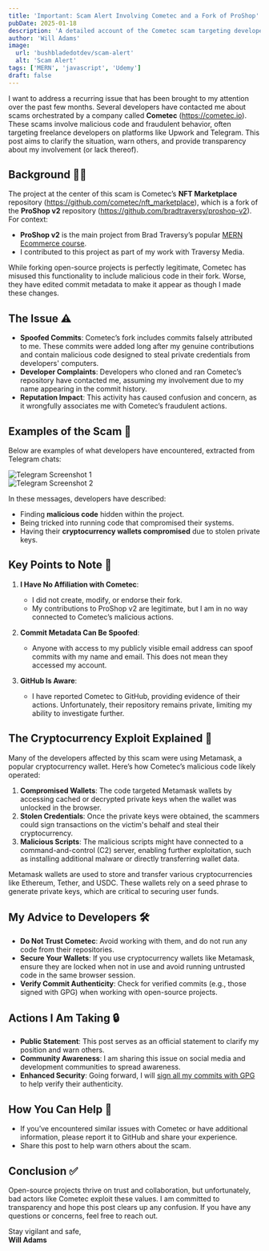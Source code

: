 ```yaml
---
title: 'Important: Scam Alert Involving Cometec and a Fork of ProShop'
pubDate: 2025-01-18
description: 'A detailed account of the Cometec scam targeting developers, involving malicious code and spoofed commits in a forked repository of the ProShop v2 project.'
author: 'Will Adams'
image:
  url: 'bushbladedotdev/scam-alert'
  alt: 'Scam Alert'
tags: ['MERN', 'javascript', 'Udemy']
draft: false
---
```


I want to address a recurring issue that has been brought to my attention over the past few months. Several developers have contacted me about scams orchestrated by a company called **Cometec** (https://cometec.io). These scams involve malicious code and fraudulent behavior, often targeting freelance developers on platforms like Upwork and Telegram. This post aims to clarify the situation, warn others, and provide transparency about my involvement (or lack thereof).

## Background 🕵️‍♂️

The project at the center of this scam is Cometec’s **NFT Marketplace** repository (https://github.com/cometec/nft_marketplace), which is a fork of the **ProShop v2** repository (https://github.com/bradtraversy/proshop-v2). For context:

- **ProShop v2** is the main project from Brad Traversy’s popular [MERN Ecommerce course](https://www.traversymedia.com/mern-stack-from-scratch).
- I contributed to this project as part of my work with Traversy Media.

While forking open-source projects is perfectly legitimate, Cometec has misused this functionality to include malicious code in their fork. Worse, they have edited commit metadata to make it appear as though I made these changes.

## The Issue ⚠️

- **Spoofed Commits**: Cometec’s fork includes commits falsely attributed to me. These commits were added long after my genuine contributions and contain malicious code designed to steal private credentials from developers' computers.
- **Developer Complaints**: Developers who cloned and ran Cometec’s repository have contacted me, assuming my involvement due to my name appearing in the commit history.
- **Reputation Impact**: This activity has caused confusion and concern, as it wrongfully associates me with Cometec’s fraudulent actions.

## Examples of the Scam 🛑

Below are examples of what developers have encountered, extracted from Telegram chats:

![Telegram Screenshot 1](https://res.cloudinary.com/bushblade/image/upload/v1737212716/bushbladedotdev/cometec01.webp)  
![Telegram Screenshot 2](https://res.cloudinary.com/bushblade/image/upload/v1737212716/bushbladedotdev/malicious-one-line-code.webp)

In these messages, developers have described:

- Finding **malicious code** hidden within the project.
- Being tricked into running code that compromised their systems.
- Having their **cryptocurrency wallets compromised** due to stolen private keys.

## Key Points to Note 📝

1. **I Have No Affiliation with Cometec**:

   - I did not create, modify, or endorse their fork.
   - My contributions to ProShop v2 are legitimate, but I am in no way connected to Cometec’s malicious actions.

2. **Commit Metadata Can Be Spoofed**:

   - Anyone with access to my publicly visible email address can spoof commits with my name and email. This does not mean they accessed my account.

3. **GitHub Is Aware**:
   - I have reported Cometec to GitHub, providing evidence of their actions. Unfortunately, their repository remains private, limiting my ability to investigate further.

## The Cryptocurrency Exploit Explained 🔐

Many of the developers affected by this scam were using Metamask, a popular cryptocurrency wallet. Here’s how Cometec’s malicious code likely operated:

1. **Compromised Wallets**: The code targeted Metamask wallets by accessing cached or decrypted private keys when the wallet was unlocked in the browser.
2. **Stolen Credentials**: Once the private keys were obtained, the scammers could sign transactions on the victim's behalf and steal their cryptocurrency.
3. **Malicious Scripts**: The malicious scripts might have connected to a command-and-control (C2) server, enabling further exploitation, such as installing additional malware or directly transferring wallet data.

Metamask wallets are used to store and transfer various cryptocurrencies like Ethereum, Tether, and USDC. These wallets rely on a seed phrase to generate private keys, which are critical to securing user funds.

## My Advice to Developers 🛠️

- **Do Not Trust Cometec**: Avoid working with them, and do not run any code from their repositories.
- **Secure Your Wallets**: If you use cryptocurrency wallets like Metamask, ensure they are locked when not in use and avoid running untrusted code in the same browser session.
- **Verify Commit Authenticity**: Check for verified commits (e.g., those signed with GPG) when working with open-source projects.

## Actions I Am Taking 🔒

- **Public Statement**: This post serves as an official statement to clarify my position and warn others.
- **Community Awareness**: I am sharing this issue on social media and development communities to spread awareness.
- **Enhanced Security**: Going forward, I will [sign all my commits with GPG ](https://docs.github.com/en/authentication/managing-commit-signature-verification/signing-commits) to help verify their authenticity.

## How You Can Help 🤝

- If you’ve encountered similar issues with Cometec or have additional information, please report it to GitHub and share your experience.
- Share this post to help warn others about the scam.

## Conclusion ✅

Open-source projects thrive on trust and collaboration, but unfortunately, bad actors like Cometec exploit these values. I am committed to transparency and hope this post clears up any confusion. If you have any questions or concerns, feel free to reach out.

Stay vigilant and safe,  
**Will Adams**
